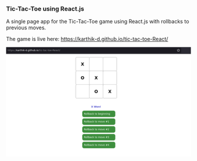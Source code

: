 ### Tic-Tac-Toe using React.js

A single page app for the Tic-Tac-Toe game using React.js with rollbacks to previous moves.

The game is live here: https://karthik-d.github.io/tic-tac-toe-React/

![screenshot](./public/tic-tac-toe.png)
